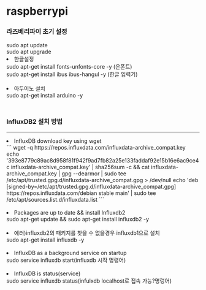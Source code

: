 # raspberrypi
<h3>라즈베리파이 초기 설정</h3>
  sudo apt update<br>
  sudo apt upgrade
<br>

<li>
  한글설정
</li>
sudo apt-get install fonts-unfonts-core -y (은폰트) <br>
sudo apt-get install ibus ibus-hangul -y (한글 입력기)
<br>
<br>

<li>
  아두이노 설치
</li>
sudo apt-get install arduino -y
<br>
<br>

## <h3>InfluxDB2 설치 방법</h3>
<hr>
<li>
  InfluxDB download key using wget
</li>
```
wget -q https://repos.influxdata.com/influxdata-archive_compat.key
echo '393e8779c89ac8d958f81f942f9ad7fb82a25e133faddaf92e15b16e6ac9ce4c influxdata-archive_compat.key' | sha256sum -c && cat influxdata-archive_compat.key | gpg --dearmor | sudo tee /etc/apt/trusted.gpg.d/influxdata-archive_compat.gpg > /dev/null
echo 'deb [signed-by=/etc/apt/trusted.gpg.d/influxdata-archive_compat.gpg] https://repos.influxdata.com/debian stable main' | sudo tee /etc/apt/sources.list.d/influxdata.list
```
<br>
<br>

<li>Packages are up to date && install Influxdb2</li>
sudo apt-get update && sudo apt-get install influxdb2 -y
<br>
<br>

<li>에러)influxdb2의 패키지를 찾을 수 없을경우 influxdb1으로 설치</li>
sudo apt-get install influxdb -y
<br>
<br>

<li>InfluxDB as a background service on startup</li>
sudo service influxdb start(influxdb 시작 명령어)
<br>
<br>

<li>InfluxDB is status(service)</li>
sudo service influxdb status(infulxdb localhost로 접속 가능?명렁어)
